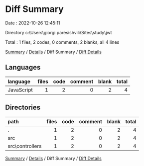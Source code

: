 # Diff Summary

Date : 2022-10-26 12:45:11

Directory c:\\Users\\giorgi.paresishvili\\Sites\\study\\jwt

Total : 1 files,  2 codes, 0 comments, 2 blanks, all 4 lines

[Summary](results.md) / [Details](details.md) / Diff Summary / [Diff Details](diff-details.md)

## Languages
| language | files | code | comment | blank | total |
| :--- | ---: | ---: | ---: | ---: | ---: |
| JavaScript | 1 | 2 | 0 | 2 | 4 |

## Directories
| path | files | code | comment | blank | total |
| :--- | ---: | ---: | ---: | ---: | ---: |
| . | 1 | 2 | 0 | 2 | 4 |
| src | 1 | 2 | 0 | 2 | 4 |
| src\\controllers | 1 | 2 | 0 | 2 | 4 |

[Summary](results.md) / [Details](details.md) / Diff Summary / [Diff Details](diff-details.md)